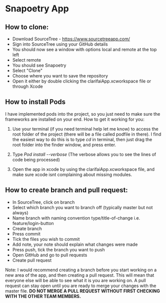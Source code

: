# Snapoetry App

## How to clone:

- Download SourceTree - https://www.sourcetreeapp.com/
- Sign into SourceTree using your GitHub details
- You should now see a window with options local and remote at the top left
- Select remote
- You should see Snapoetry
- Select "Clone"
- Choose where you want to save the repository
- Open it either by double clicking the clarifaiApp.xcworkspace file or through Xcode

## How to install Pods
I have implemented pods into the project, so you just need to make sure the frameworks are installed on your end. How to get it working for you:

1. Use your terminal (if you need terminal help let me know) to access the root folder of the project (there will be a file called podfile in there). I find the easiest way to do this is to type *cd* in terminal, then just drag the root folder into the finder window, and press enter.

2. Type *Pod install --verbose* (The verbose allows you to see the lines of code being processed)

3. Open the app in xcode by using the clarifaiApp.xcworkspace file, and make sure xcode isnt complaining about missing modules.


## How to create branch and pull request:
- In SourceTree, click on branch
- Select which branch you want to branch off (typically master but not always)
- Name branch with naming convention type/title-of-change i.e. feature/login-button
- Create branch
- Press commit
- Tick the files you wish to commit
- Add note, your note should explain what changes were made
- Press push, tick the branch you want to push
- Open GitHub and go to pull requests
- Create pull request

Note: I would recommend creating a branch before you start working on a new area of the app, and then creating a pull request. This will mean that everyone else will be able to see what it is you are working on. A pull request can stay open until you are ready to merge your changes with the master file. **DO NOT MERGE A PULL REQUEST WITHOUT FIRST CHECKING WITH THE OTHER TEAM MEMBERS.**
